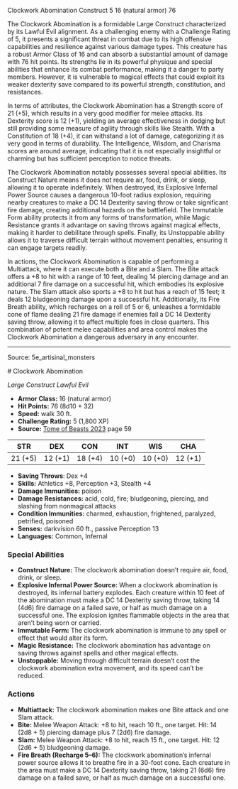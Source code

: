 <MonsterName/>Clockwork Abomination</MonsterName>
<CreatureType/>Construct</CreatureType>
<CR/>5</CR>
<AC/>16 (natural armor)</AC>
<HP/>76</HP>
<summary>The Clockwork Abomination is a formidable Large Construct characterized by its Lawful Evil alignment. As a challenging enemy with a Challenge Rating of 5, it presents a significant threat in combat due to its high offensive capabilities and resilience against various damage types. This creature has a robust Armor Class of 16 and can absorb a substantial amount of damage with 76 hit points. Its strengths lie in its powerful physique and special abilities that enhance its combat performance, making it a danger to party members. However, it is vulnerable to magical effects that could exploit its weaker dexterity save compared to its powerful strength, constitution, and resistances.</summary>

<detail>

In terms of attributes, the Clockwork Abomination has a Strength score of 21 (+5), which results in a very good modifier for melee attacks. Its Dexterity score is 12 (+1), yielding an average effectiveness in dodging but still providing some measure of agility through skills like Stealth. With a Constitution of 18 (+4), it can withstand a lot of damage, categorizing it as very good in terms of durability. The Intelligence, Wisdom, and Charisma scores are around average, indicating that it is not especially insightful or charming but has sufficient perception to notice threats.

The Clockwork Abomination notably possesses several special abilities. Its Construct Nature means it does not require air, food, drink, or sleep, allowing it to operate indefinitely. When destroyed, its Explosive Infernal Power Source causes a dangerous 10-foot radius explosion, requiring nearby creatures to make a DC 14 Dexterity saving throw or take significant fire damage, creating additional hazards on the battlefield. The Immutable Form ability protects it from any forms of transformation, while Magic Resistance grants it advantage on saving throws against magical effects, making it harder to debilitate through spells. Finally, its Unstoppable ability allows it to traverse difficult terrain without movement penalties, ensuring it can engage targets readily.

In actions, the Clockwork Abomination is capable of performing a Multiattack, where it can execute both a Bite and a Slam. The Bite attack offers a +8 to hit with a range of 10 feet, dealing 14 piercing damage and an additional 7 fire damage on a successful hit, which embodies its explosive nature. The Slam attack also sports a +8 to hit but has a reach of 15 feet; it deals 12 bludgeoning damage upon a successful hit. Additionally, its Fire Breath ability, which recharges on a roll of 5 or 6, unleashes a formidable cone of flame dealing 21 fire damage if enemies fail a DC 14 Dexterity saving throw, allowing it to affect multiple foes in close quarters. This combination of potent melee capabilities and area control makes the Clockwork Abomination a dangerous adversary in any encounter.</detail>



---

Source: 5e_artisinal_monsters

<statblock>
# Clockwork Abomination

*Large* *Construct* *Lawful Evil*

- **Armor Class:** 16 (natural armor)
- **Hit Points:** 76 (8d10 + 32)
- **Speed:** walk 30 ft.
- **Challenge Rating:** 5 (1,800 XP)
- **Source:** [Tome of Beasts 2023](https://koboldpress.com/kpstore/product/tome-of-beasts-1-2023-edition/) page 59

| STR | DEX | CON | INT | WIS | CHA |
| --- | --- | --- | --- | --- | --- |
| 21 (+5) | 12 (+1) | 18 (+4) | 10 (+0) | 10 (+0) | 12 (+1) |

- **Saving Throws**: Dex +4
- **Skills:** Athletics +8, Perception +3, Stealth +4
- **Damage Immunities:** poison
- **Damage Resistances:** acid, cold, fire; bludgeoning, piercing, and slashing from nonmagical attacks
- **Condition Immunities:** charmed, exhaustion, frightened, paralyzed, petrified, poisoned
- **Senses:** darkvision 60 ft., passive Perception 13
- **Languages:** Common, Infernal

### Special Abilities

- **Construct Nature:** The clockwork abomination doesn’t require air, food, drink, or sleep.
- **Explosive Infernal Power Source:** When a clockwork abomination is destroyed, its infernal battery explodes. Each creature within 10 feet of the abomination must make a DC 14 Dexterity saving throw, taking 14 (4d6) fire damage on a failed save, or half as much damage on a successful one. The explosion ignites flammable objects in the area that aren’t being worn or carried.
- **Immutable Form:** The clockwork abomination is immune to any spell or effect that would alter its form.
- **Magic Resistance:** The clockwork abomination has advantage on saving throws against spells and other magical effects.
- **Unstoppable:** Moving through difficult terrain doesn’t cost the clockwork abomination extra movement, and its speed can’t be reduced.

### Actions

- **Multiattack:** The clockwork abomination makes one Bite attack and one Slam attack.
- **Bite:** Melee Weapon Attack: +8 to hit, reach 10 ft., one target. Hit: 14 (2d8 + 5) piercing damage plus 7 (2d6) fire damage.
- **Slam:** Melee Weapon Attack: +8 to hit, reach 15 ft., one target. Hit: 12 (2d6 + 5) bludgeoning damage.
- **Fire Breath (Recharge 5–6):** The clockwork abomination’s infernal power source allows it to breathe fire in a 30-foot cone. Each creature in the area must make a DC 14 Dexterity saving throw, taking 21 (6d6) fire damage on a failed save, or half as much damage on a successful one.
</statblock>


